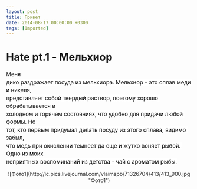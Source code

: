 ```yaml
---
layout: post
title: Привет
date: 2014-08-17 00:00:00 +0300
tags: [Imported]
---
```

# Hate pt.1 - Мельхиор

<span style="color: rgb(0, 0, 0); font-size: 15px; line-height: 21.503999710083008px; white-space: pre-wrap; background-color: rgb(255, 255, 255);">Меня дико раздражает посуда из мельхиора. Мельхиор - это сплав меди и никеля, представляет собой твердый раствор, поэтому хорошо обрабатывается в холодном и горячем состояниях, что удобно для придачи любой формы. Но тот, кто первым придумал делать посуду из этого сплава, видимо забыл, что медь при окислении темнеет да еще и жутко воняет рыбой. Одно из моих неприятных воспоминаний из детства - чай с ароматом рыбы.</span>

<div style="text-align: center;">![Фото1](http://ic.pics.livejournal.com/vlaimspb/71326704/413/413_900.jpg "Фото1")</div>